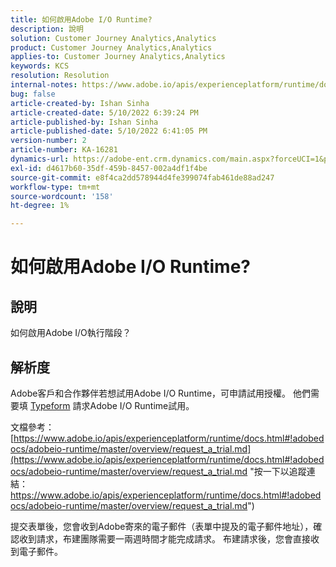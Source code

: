 ```yaml
---
title: 如何啟用Adobe I/O Runtime?
description: 說明
solution: Customer Journey Analytics,Analytics
product: Customer Journey Analytics,Analytics
applies-to: Customer Journey Analytics,Analytics
keywords: KCS
resolution: Resolution
internal-notes: https://www.adobe.io/apis/experienceplatform/runtime/docs.html#!adobedocs/adobeio-runtime/master/README.md
bug: false
article-created-by: Ishan Sinha
article-created-date: 5/10/2022 6:39:24 PM
article-published-by: Ishan Sinha
article-published-date: 5/10/2022 6:41:05 PM
version-number: 2
article-number: KA-16281
dynamics-url: https://adobe-ent.crm.dynamics.com/main.aspx?forceUCI=1&pagetype=entityrecord&etn=knowledgearticle&id=1ee66c7f-90d0-ec11-a7b5-0022480a8753
exl-id: d4617b60-35df-459b-8457-002a4df1f4be
source-git-commit: e8f4ca2dd578944d4fe399074fab461de88ad247
workflow-type: tm+mt
source-wordcount: '158'
ht-degree: 1%

---
```


# 如何啟用Adobe I/O Runtime?

## 說明


如何啟用Adobe I/O執行階段？


## 解析度


Adobe客戶和合作夥伴若想試用Adobe I/O Runtime，可申請試用授權。 他們需要填 [Typeform](https://adobeio.typeform.com/to/RWhT8Y) 請求Adobe I/O Runtime試用。

文檔參考：
[https://www.adobe.io/apis/experienceplatform/runtime/docs.html#!adobedocs/adobeio-runtime/master/overview/request_a_trial.md](https://www.adobe.io/apis/experienceplatform/runtime/docs.html#!adobedocs/adobeio-runtime/master/overview/request_a_trial.md "按一下以追蹤連結：https://www.adobe.io/apis/experienceplatform/runtime/docs.html#!adobedocs/adobeio-runtime/master/overview/request_a_trial.md")

提交表單後，您會收到Adobe寄來的電子郵件（表單中提及的電子郵件地址），確認收到請求，布建團隊需要一兩週時間才能完成請求。 布建請求後，您會直接收到電子郵件。
